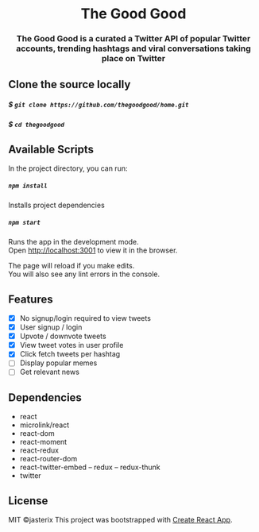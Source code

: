 <h1 align="center">The Good Good</h1>
<h3 align="center">The Good Good is a curated a Twitter API of popular Twitter accounts, trending hashtags and viral conversations taking place on Twitter</h3>


  
## Clone the source locally

##### $ `git clone https://github.com/thegoodgood/home.git`

##### $ `cd thegoodgood`

## Available Scripts

In the project directory, you can run:

##### `npm install`

Installs project dependencies

##### `npm start`
Runs the app in the development mode.<br>
Open [http://localhost:3001](http://localhost:3001) to view it in the browser.

The page will reload if you make edits.<br>
You will also see any lint errors in the console.

## Features

- [x] No signup/login required to view tweets
- [x] User signup / login
- [x] Upvote / downvote tweets
- [x] View tweet votes in user profile
- [x] Click fetch tweets per hashtag
- [ ] Display popular memes
- [ ] Get relevant news

## Dependencies
- react
- microlink/react
- react-dom
- react-moment
- react-redux
- react-router-dom
- react-twitter-embed
– redux
– redux-thunk
- twitter

## License
MIT ©jasterix
This project was bootstrapped with [Create React App](https://github.com/facebook/create-react-app).

